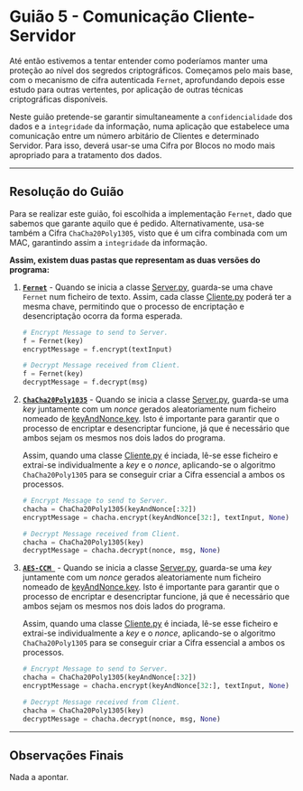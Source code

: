 # Guião 5 - Comunicação Cliente-Servidor

Até então estivemos a tentar entender como poderíamos manter uma proteção ao nível dos segredos criptográficos. Começamos pelo mais base, com o mecanismo de cifra autenticada ```Fernet```, aprofundando depois esse estudo para outras vertentes, por aplicação de outras técnicas criptográficas disponíveis.

Neste guião pretende-se garantir simultaneamente a ```confidencialidade``` dos dados e a ```integridade``` da informação, numa aplicação que estabelece uma comunicação entre um número arbitário de Clientes e determinado Servidor. Para isso, deverá usar-se uma Cifra por Blocos no modo mais apropriado para a tratamento dos dados.

---

## Resolução do Guião

Para se realizar este guião, foi escolhida a implementação ```Fernet```, dado que sabemos que garante aquilo que é pedido. Alternativamente, usa-se também a Cifra ```ChaCha20Poly1305```, visto que é um cifra combinada com um MAC, garantindo assim a ```integridade``` da informação.

**Assim, existem duas pastas que representam as duas versões do programa:**

1. [**```Fernet```**](https://github.com/uminho-miei-crypto/1920-G9/tree/master/Guiões/G5/Fernet) - Quando se inicia a classe [Server.py](https://github.com/uminho-miei-crypto/1920-G9/blob/master/Gui%C3%B5es/G5/Fernet/Server.py), guarda-se uma chave ```Fernet``` num ficheiro de texto. Assim, cada classe [Cliente.py](https://github.com/uminho-miei-crypto/1920-G9/blob/master/Gui%C3%B5es/G5/Fernet/Client.py) poderá ter a mesma chave, permitindo que o processo de encriptação e desencriptação ocorra da forma esperada.

   ```python
   # Encrypt Message to send to Server.
   f = Fernet(key)
   encryptMessage = f.encrypt(textInput)
   ```

   ```python
   # Decrypt Message received from Client.
   f = Fernet(key)
   decryptMessage = f.decrypt(msg)
   ```
   
2. [**```ChaCha20Poly1035```**](https://github.com/uminho-miei-crypto/1920-G9/tree/master/Guiões/G5/Fernet) - Quando se inicia a classe [Server.py](https://github.com/uminho-miei-crypto/1920-G9/blob/master/Gui%C3%B5es/G5/ChaCha20/Server.py), guarda-se uma *key* juntamente com um *nonce* gerados aleatoriamente num ficheiro nomeado de [keyAndNonce.key](https://github.com/uminho-miei-crypto/1920-G9/blob/master/Gui%C3%B5es/G5/ChaCha20/keyAndNonce.key). Isto é importante para garantir que o processo de encriptar e desencriptar funcione, já que é necessário que ambos sejam os mesmos nos dois lados do programa. 

   Assim, quando uma classe [Cliente.py](https://github.com/uminho-miei-crypto/1920-G9/blob/master/Gui%C3%B5es/G5/ChaCha20/Client.py) é inciada, lê-se esse ficheiro e extrai-se individualmente a *key* e o *nonce*, aplicando-se o algoritmo ```ChaCha20Poly1305``` para se conseguir criar a Cifra essencial a ambos os processos.
   
   ```python
   # Encrypt Message to send to Server.
   chacha = ChaCha20Poly1305(keyAndNonce[:32])
   encryptMessage = chacha.encrypt(keyAndNonce[32:], textInput, None)
   ```
   
   ```python
   # Decrypt Message received from Client.
   chacha = ChaCha20Poly1305(key)
   decryptMessage = chacha.decrypt(nonce, msg, None)
   ```

3. [**```AES-CCM ```**](https://github.com/uminho-miei-crypto/1920-G9/tree/master/Gui%C3%B5es/G5/AES-GCM) - Quando se inicia a classe [Server.py](https://github.com/uminho-miei-crypto/1920-G9/blob/master/Gui%C3%B5es/G5/ChaCha20/Server.py), guarda-se uma *key* juntamente com um *nonce* gerados aleatoriamente num ficheiro nomeado de [keyAndNonce.key](https://github.com/uminho-miei-crypto/1920-G9/blob/master/Gui%C3%B5es/G5/ChaCha20/keyAndNonce.key). Isto é importante para garantir que o processo de encriptar e desencriptar funcione, já que é necessário que ambos sejam os mesmos nos dois lados do programa. 

   Assim, quando uma classe [Cliente.py](https://github.com/uminho-miei-crypto/1920-G9/blob/master/Gui%C3%B5es/G5/ChaCha20/Client.py) é inciada, lê-se esse ficheiro e extrai-se individualmente a *key* e o *nonce*, aplicando-se o algoritmo ```ChaCha20Poly1305``` para se conseguir criar a Cifra essencial a ambos os processos.
   
   ```python
   # Encrypt Message to send to Server.
   chacha = ChaCha20Poly1305(keyAndNonce[:32])
   encryptMessage = chacha.encrypt(keyAndNonce[32:], textInput, None)
   ```
   
   ```python
   # Decrypt Message received from Client.
   chacha = ChaCha20Poly1305(key)
   decryptMessage = chacha.decrypt(nonce, msg, None)
   ```


---

## Observações Finais

Nada a apontar.
